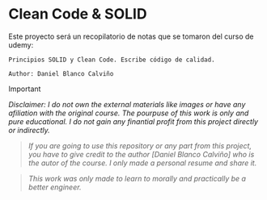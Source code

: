 
# Clean Code & SOLID

Este proyecto será un recopilatorio de notas que se tomaron del curso de udemy:


```
Principios SOLID y Clean Code. Escribe código de calidad.

Author: Daniel Blanco Calviño
```
>[!IMPORTANT]
>_Disclaimer: I do not own the external materials like images or have any afiliation with the original course.
The pourpuse of this work is only and pure educational.
I do not gain any finantial profit from this project directly or indirectly._

>_If you are going to use this repository or any part from this project, you have to give credit to the author [Daniel Blanco Calviño] who is the autor of the course. I only made a personal resume and share it._

>_This work was only made to learn to morally and practically be a better engineer._

